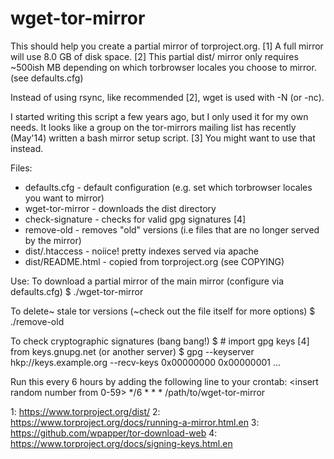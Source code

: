 wget-tor-mirror
===============

This should help you create a partial mirror of torproject.org. [1] A full
mirror will use 8.0 GB of disk space. [2] This partial dist/ mirror only 
requires ~500ish MB depending on which torbrowser locales you choose
to mirror. (see defaults.cfg)

Instead of using rsync, like recommended [2], wget is used with -N
(or -nc).

I started writing this script a few years ago, but I only used it for
my own needs. It looks like a group on the tor-mirrors mailing list has
recently (May'14) written a bash mirror setup script. [3] You might want
to use that instead.

Files:
* defaults.cfg - default configuration (e.g. set which torbrowser 
                 locales you want to mirror)
* wget-tor-mirror - downloads the dist directory
* check-signature - checks for valid gpg signatures [4]
* remove-old - removes "old" versions (i.e files that are no longer 
               served by the mirror)
* dist/.htaccess - noiice! pretty indexes served via apache 
* dist/README.html - copied from torproject.org (see COPYING)

Use:
To download a partial mirror of the main mirror (configure via defaults.cfg)
  $ ./wget-tor-mirror

To delete~ stale tor versions (~check out the file itself for more options)
  $ ./remove-old

To check cryptographic signatures (bang bang!)
  $ # import gpg keys [4] from keys.gnupg.net (or another server)
  $ gpg --keyserver hkp://keys.example.org --recv-keys 0x00000000 0x00000001 ...

Run this every 6 hours by adding the following line to your crontab:
<insert random number from 0-59> */6 * * * /path/to/wget-tor-mirror

1: https://www.torproject.org/dist/
2: https://www.torproject.org/docs/running-a-mirror.html.en
3: https://github.com/wpapper/tor-download-web
4: https://www.torproject.org/docs/signing-keys.html.en
